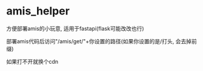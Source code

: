 # amis_helper

方便部署amis的小玩意, 适用于fastapi(flask可能改改也行)

部署amis代码后访问"/amis/get/"+你设置的路径(如果你设置的是/打头, 会去掉前缀)

如果打不开就换个cdn

